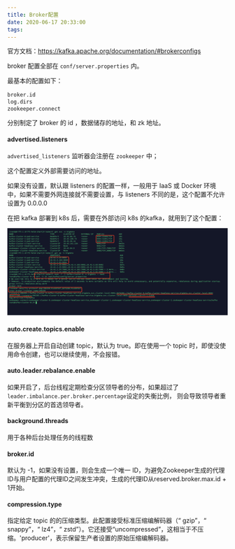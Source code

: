 ```yaml
---
title: Broker配置
date: 2020-06-17 20:33:00
tags:
---
```


官方文档：https://kafka.apache.org/documentation/#brokerconfigs

broker 配置全部在 `conf/server.properties` 内。

最基本的配置如下：

```
broker.id
log.dirs
zookeeper.connect
```

分别制定了 broker 的 id ，数据储存的地址，和 zk 地址。



#### advertised.listeners

`advertised_listeners` 监听器会注册在 `zookeeper` 中；

这个配置定义外部需要访问的地址。

如果没有设置，默认跟 listeners 的配置一样，一般用于 IaaS 或 Docker 环境中，如果不需要外网连接就不需要设置，与 listeners 不同的是，这个配置不允许设置为 0.0.0.0

在把 kafka 部署到 k8s 后，需要在外部访问 k8s 的kafka，就用到了这个配置：

![image-20200618165139483](../../../resource/image-20200618165139483.png)



#### auto.create.topics.enable

在服务器上开启自动创建 topic，默认为 true。即在使用一个 topic 时，即使没使用命令创建，也可以继续使用，不会报错。



#### auto.leader.rebalance.enable

如果开启了，后台线程定期检查分区领导者的分布，如果超过了`leader.imbalance.per.broker.percentage`设定的失衡比例， 则会导致领导者重新平衡到分区的首选领导者。



#### background.threads

用于各种后台处理任务的线程数



#### broker.id

默认为 -1，如果没有设置，则会生成一个唯一 ID，为避免Zookeeper生成的代理ID与用户配置的代理ID之间发生冲突，生成的代理ID从reserved.broker.max.id + 1开始。



#### compression.type

指定给定 topic 的的压缩类型。此配置接受标准压缩编解码器（“ gzip”，“ snappy”，“ lz4”，“ zstd”）。它还接受“uncompressed”，这相当于不压缩。'producer'，表示保留生产者设置的原始压缩编解码器。











